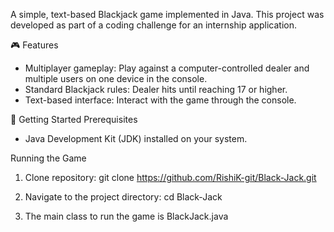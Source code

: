 A simple, text-based Blackjack game implemented in Java. This project was developed as part of a coding challenge for an internship application.

🎮 Features
- Multiplayer gameplay: Play against a computer-controlled dealer and multiple users on one device in the console.
- Standard Blackjack rules: Dealer hits until reaching 17 or higher.
- Text-based interface: Interact with the game through the console.

🚀 Getting Started
Prerequisites
- Java Development Kit (JDK) installed on your system.

Running the Game
1. Clone repository:
git clone https://github.com/RishiK-git/Black-Jack.git

2. Navigate to the project directory:
cd Black-Jack

3. The main class to run the game is BlackJack.java
